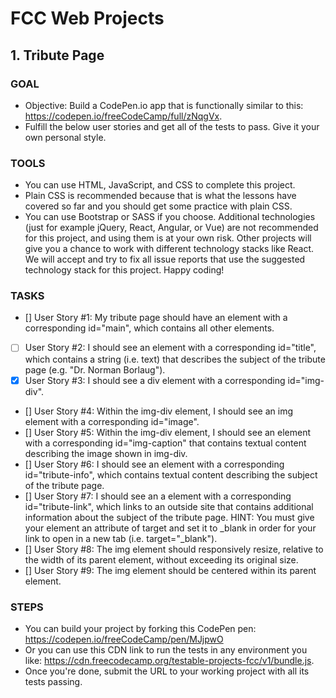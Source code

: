 
# FCC Web Projects

## 1. Tribute Page

### GOAL

* Objective: Build a CodePen.io app that is functionally similar to this: <https://codepen.io/freeCodeCamp/full/zNqgVx>.
* Fulfill the below user stories and get all of the tests to pass. Give it your own personal style.

### TOOLS

* You can use HTML, JavaScript, and CSS to complete this project.
* Plain CSS is recommended because that is what the lessons have covered so far and you should get some practice with plain CSS.
* You can use Bootstrap or SASS if you choose. Additional technologies (just for example jQuery, React, Angular, or Vue) are not recommended for this project, and using them is at your own risk. Other projects will give you a chance to work with different technology stacks like React. We will accept and try to fix all issue reports that use the suggested technology stack for this project. Happy coding!

### TASKS

- [] User Story #1: My tribute page should have an element with a corresponding id="main", which contains all other elements.
- [ ] User Story #2: I should see an element with a corresponding id="title", which contains a string (i.e. text) that describes the subject of the tribute page (e.g. "Dr. Norman Borlaug").
- [x] User Story #3: I should see a div element with a corresponding id="img-div".
- [] User Story #4: Within the img-div element, I should see an img element with a corresponding id="image".
- [] User Story #5: Within the img-div element, I should see an element with a corresponding id="img-caption" that contains textual content describing the image shown in img-div.
- [] User Story #6: I should see an element with a corresponding id="tribute-info", which contains textual content describing the subject of the tribute page.
- [] User Story #7: I should see an a element with a corresponding id="tribute-link", which links to an outside site that contains additional information about the subject of the tribute page. HINT: You must give your element an attribute of target and set it to _blank in order for your link to open in a new tab (i.e. target="_blank").
- [] User Story #8: The img element should responsively resize, relative to the width of its parent element, without exceeding its original size.
- [] User Story #9: The img element should be centered within its parent element.

### STEPS

* You can build your project by forking this CodePen pen: <https://codepen.io/freeCodeCamp/pen/MJjpwO>
* Or you can use this CDN link to run the tests in any environment you like: <https://cdn.freecodecamp.org/testable-projects-fcc/v1/bundle.js>.
* Once you're done, submit the URL to your working project with all its tests passing.
